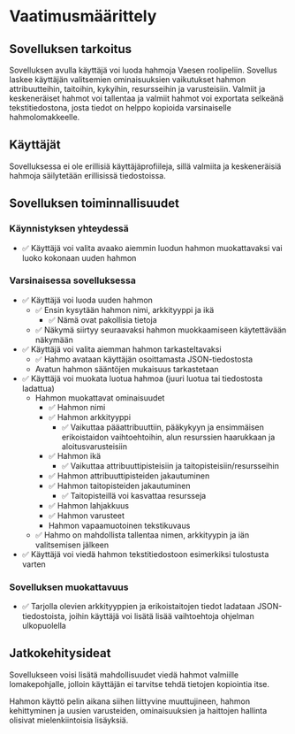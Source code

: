 # Vaatimusmäärittely

## Sovelluksen tarkoitus
Sovelluksen avulla käyttäjä voi luoda hahmoja Vaesen roolipeliin. Sovellus laskee käyttäjän valitsemien ominaisuuksien vaikutukset hahmon attribuutteihin, taitoihin, kykyihin, resursseihin ja varusteisiin. Valmiit ja keskeneräiset hahmot voi tallentaa ja valmiit hahmot voi exportata selkeänä tekstitiedostona, josta tiedot on helppo kopioida varsinaiselle hahmolomakkeelle.

## Käyttäjät
Sovelluksessa ei ole erillisiä käyttäjäprofiileja, sillä valmiita ja keskeneräisiä hahmoja säilytetään erillisissä tiedostoissa.

## Sovelluksen toiminnallisuudet

### Käynnistyksen yhteydessä
- ✅ Käyttäjä voi valita avaako aiemmin luodun hahmon muokattavaksi vai luoko kokonaan uuden hahmon

### Varsinaisessa sovelluksessa
- ✅ Käyttäjä voi luoda uuden hahmon
    - ✅ Ensin kysytään hahmon nimi, arkkityyppi ja ikä
        - ✅ Nämä ovat pakollisia tietoja
    - ✅ Näkymä siirtyy seuraavaksi hahmon muokkaamiseen käytettävään näkymään
- ✅ Käyttäjä voi valita aiemman hahmon tarkasteltavaksi
    - ✅ Hahmo avataan käyttäjän osoittamasta JSON-tiedostosta
    - Avatun hahmon sääntöjen mukaisuus tarkastetaan
- ✅ Käyttäjä voi muokata luotua hahmoa (juuri luotua tai tiedostosta ladattua)
    - Hahmon muokattavat ominaisuudet
        - ✅ Hahmon nimi
        - ✅ Hahmon arkkityyppi
            - ✅ Vaikuttaa pääattribuuttiin, pääkykyyn ja ensimmäisen erikoistaidon vaihtoehtoihin, alun resurssien haarukkaan ja aloitusvarusteisiin
        - ✅ Hahmon ikä
            - ✅ Vaikuttaa attribuuttipisteisiin ja taitopisteisiin/resursseihin
        - ✅ Hahmon attribuuttipisteiden jakautuminen
        - ✅ Hahmon taitopisteiden jakautuminen
            - ✅ Taitopisteillä voi kasvattaa resursseja 
        - ✅ Hahmon lahjakkuus
        - ✅ Hahmon varusteet
        - Hahmon vapaamuotoinen tekstikuvaus
    - ✅ Hahmo on mahdollista tallentaa nimen, arkkityypin ja iän valitsemisen jälkeen
- ✅ Käyttäjä voi viedä hahmon tekstitiedostoon esimerkiksi tulostusta varten

### Sovelluksen muokattavuus
- ✅ Tarjolla olevien arkkityyppien ja erikoistaitojen tiedot ladataan JSON-tiedostoista, joihin käyttäjä voi lisätä lisää vaihtoehtoja ohjelman ulkopuolella

## Jatkokehitysideat

Sovellukseen voisi lisätä mahdollisuudet viedä hahmot valmiille lomakepohjalle, jolloin käyttäjän ei tarvitse tehdä tietojen kopiointia itse.

Hahmon käyttö pelin aikana siihen liittyvine muuttujineen, hahmon kehittyminen ja uusien varusteiden, ominaisuuksien ja haittojen hallinta olisivat mielenkiintoisia lisäyksiä.